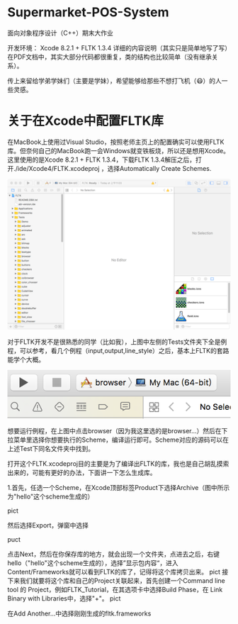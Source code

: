 # Supermarket-POS-System
面向对象程序设计（C++）期末大作业

开发环境： Xcode 8.2.1 + FLTK 1.3.4
详细的内容说明（其实只是简单地写了写）在PDF文档中，其实大部分代码都很重复，类的结构也比较简单（没有继承关系）。

传上来留给学弟学妹们（主要是学妹），希望能够给那些不想打飞机（😷）的人一些灵感。


# 关于在Xcode中配置FLTK库

在MacBook上使用过Visual Studio，按照老师主页上的配置确实可以使用FLTK库。但奈何自己的MacBook跑一会Windows就变铁板烧，所以还是想用Xcode。
这里使用的是Xcode 8.2.1 + FLTK 1.3.4，下载FLTK 1.3.4解压之后，打开./ide/Xcode4/FLTK.xcodeproj ，选择Automatically Create Schemes.

![image](https://github.com/yb8119/Supermarket-POS-System/blob/Edit-Readme/pictures/Xcode1.png)

对于FLTK开发不是很熟悉的同学（比如我），上图中左侧的Tests文件夹下全是例程，可以参考，看几个例程（input,output,line_style）之后，基本上FLTK的套路能学个大概。

![image](https://github.com/yb8119/Supermarket-POS-System/blob/Edit-Readme/pictures/Example.png)

想要运行例程，在上图中点击browser（因为我这里选的是browser...）然后在下拉菜单里选择你想要执行的Scheme，编译运行即可。Scheme对应的源码可以在上述Test下同名文件夹中找到。

打开这个FLTK.xcodeproj目的主要是为了编译出FLTK的库，我也是自己胡乱摸索出来的，可能有更好的办法，下面讲一下怎么生成库。


1.首先，任选一个Scheme，在Xcode顶部标签Product下选择Archive（图中所示为"hello"这个scheme生成的）

pict

然后选择Export，弹窗中选择

puct

点击Next，然后在你保存库的地方，就会出现一个文件夹，点进去之后，右键hello（"hello"这个scheme生成的），选择”显示包内容“，进入Content/Frameworks就可以看到FLTK的库了，记得将这个库拷贝出来。
pict
接下来我们就要将这个库和自己的Project关联起来，首先创建一个Command line tool 的 Project，例如FLTK_Tutorial，在其选项卡中选择Build Phase，在 Link Binary with Libraries中，选择"+"。
pict

在Add Another...中选择刚刚生成的fltk.frameworks
